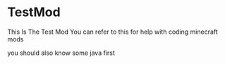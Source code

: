 # TestMod

This Is The Test Mod You can refer to this for help with coding minecraft mods

you should also know some java first
